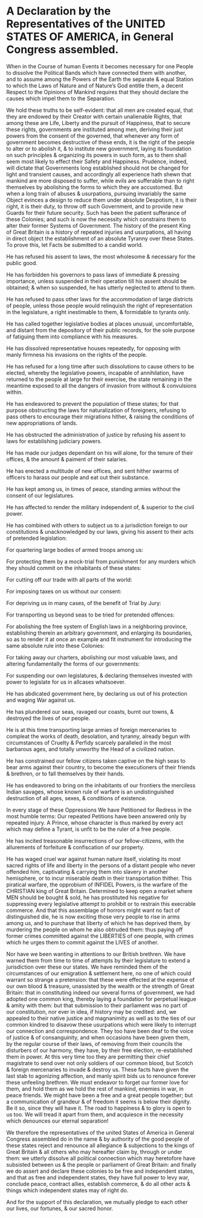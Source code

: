 # A Declaration by the Representatives of the UNITED STATES OF AMERICA, in General Congress assembled.

When in the Course of human Events it becomes necessary for one People to dissolve the Political Bands which have connected them with another, and to assume among the Powers of the Earth the separate & equal Station to which the Laws of Nature and of Nature’s God entitle them, a decent Respect to the Opinions of Mankind requires that they should declare the causes which impel them to the Separation.

We hold these truths to be self-evident:
that all men are created equal,
that they are endowed by their Creator with certain unalienable Rights,
that among these are Life, Liberty and the pursuit of Happiness,
that to secure these rights, governments are instituted among men, deriving their just powers from the consent of the governed,
that whenever any form of government becomes destructive of these ends, it is the right of the people to alter or to abolish it, & to institute new government, laying its foundation on such principles & organizing its powers in such form, as to them shall seem most likely to effect their Safety and Happiness.
Prudence, indeed, will dictate that Governments long established should not be changed for light and transient causes,
and accordingly all experience hath shewn that mankind are more disposed to suffer, while evils are sufferable than to right themselves by abolishing the forms to which they are accustomed.
But when a long train of abuses & usurpations, pursuing invariably the same Object evinces a design to reduce them under absolute Despotism, it is their right, it is their duty, to throw off such Government, and to provide new Guards for their future security.
Such has been the patient sufferance of these Colonies; and such is now the necessity which constrains them to alter their former Systems of Government.
The history of the present King of Great Britain is a history of repeated injuries and usurpations, all having in direct object the establishment of an absolute Tyranny over these States.
To prove this, let Facts be submitted to a candid world.

He has refused his assent to laws, the most wholesome & necessary for the public good.

He has forbidden his governors to pass laws of immediate & pressing importance, unless suspended in their operation till his assent should be obtained; & when so suspended, he has utterly neglected to attend to them.

He has refused to pass other laws for the accommodation of large districts of people, unless those people would relinquish the right of representation in the legislature, a right inestimable to them, & formidable to tyrants only.

He has called together legislative bodies at places unusual, uncomfortable, and distant from the depository of their public records, for the sole purpose of fatiguing them into compliance with his measures.

He has dissolved representative houses repeatedly, for opposing with manly firmness his invasions on the rights of the people.

He has refused for a long time after such dissolutions to cause others to be elected, whereby the legislative powers, incapable of annihilation, have returned to the people at large for their exercise, the state remaining in the meantime exposed to all the dangers of invasion from without & convulsions within.

He has endeavored to prevent the population of these states; for that purpose obstructing the laws for naturalization of foreigners, refusing to pass others to encourage their migrations hither, & raising the conditions of new appropriations of lands.

He has obstructed the administration of justice by refusing his assent to laws for establishing judiciary powers.

He has made our judges dependant on his will alone, for the tenure of their offices, & the amount & paiment of their salaries.

He has erected a multitude of new offices, and sent hither swarms of officers to harass our people and eat out their substance.

He has kept among us, in times of peace, standing armies without the consent of our legislatures.

He has affected to render the military independent of, & superior to the civil power.

He has combined with others to subject us to a jurisdiction foreign to our constitutions & unacknowledged by our laws, giving his assent to their acts of pretended legislation:

For quartering large bodies of armed troops among us:

For protecting them by a mock-trial from punishment for any murders which they should commit on the inhabitants of these states:

For cutting off our trade with all parts of the world:

For imposing taxes on us without our consent:

For depriving us in many cases, of the benefit of Trial by Jury:

For transporting us beyond seas to be tried for pretended offences:

For abolishing the free system of English laws in a neighboring province, establishing therein an arbitrary government, and enlarging its boundaries, so as to render it at once an example and fit instrument for introducing the same absolute rule into these Colonies:

For taking away our charters, abolishing our most valuable laws, and altering fundamentally the forms of our governments:

For suspending our own legislatures, & declaring themselves invested with power to legislate for us in allcases whatsoever.

He has abdicated government here, by declaring us out of his protection and waging War against us.

He has plundered our seas, ravaged our coasts, burnt our towns, & destroyed the lives of our people.

He is at this time transporting large armies of foreign mercenaries to compleat the works of death, desolation, and tyranny, already begun with circumstances of Cruelty & Perfidy scarcely paralleled in the most barbarous ages, and totally unworthy the Head of a civilized nation.

He has constrained our fellow citizens taken captive on the high seas to bear arms against their country, to become the executioners of their friends & brethren, or to fall themselves by their hands.

He has endeavored to bring on the inhabitants of our frontiers the merciless Indian savages, whose known rule of warfare is an undistinguished destruction of all ages, sexes, & conditions of existence.

In every stage of these Oppressions We have Petitioned for Redress in the most humble terms: Our repeated Petitions have been answered only by repeated injury. A Prince, whose character is thus marked by every act which may define a Tyrant, is unfit to be the ruler of a free people.

He has incited treasonable insurrections of our fellow-citizens, with the allurements of forfeiture & confiscation of our property.

He has waged cruel war against human nature itself, violating its most sacred rights of life and liberty in the persons of a distant people who never offended him, captivating & carrying them into slavery in another hemisphere, or to incur miserable death in their transportation thither.
This piratical warfare, the opprobium of INFIDEL Powers, is the warfare of the CHRISTIAN king of Great Britain.
Determined to keep open a market where MEN should be bought & sold, he has prostituted his negative for suppressing every legislative attempt to prohibit or to restrain this execrable commerce. And that this assemblage of horrors might want no fact of distinguished die, he is now exciting those very people to rise in arms among us, and to purchase that liberty of which he has deprived them, by murdering the people on whom he also obtruded them: thus paying off former crimes committed against the LIBERTIES of one people, with crimes which he urges them to commit against the LIVES of another.

Nor have we been wanting in attentions to our British brethren.
We have warned them from time to time of attempts by their legislature to extend a jurisdiction over these our states.
We have reminded them of the circumstances of our emigration & settlement here, no one of which could warrant so strange a pretension:
that these were effected at the expense of our own blood & treasure, unassisted by the wealth or the strength of Great Britain:
that in constituting indeed our several forms of government, we had adopted one common king, thereby laying a foundation for perpetual league & amity with them:
but that submission to their parliament was no part of our constitution, nor ever in idea, if history may be credited:
and, we appealed to their native justice and magnanimity as well as to the ties of our common kindred to disavow these usurpations which were likely to  interrupt our connection and correspondence.
They too have been deaf to the voice of justice & of consanguinity, and when occasions have been given them, by the regular course of their laws, of removing from their councils the disturbers of our harmony, they have, by their free election, re-established them in power.
At this very time too they are permitting their chief magistrate to send over not only soldiers of our common blood, but Scotch & foreign mercenaries to invade & destroy us.
These facts have given the last stab to agonizing affection, and manly spirit bids us to renounce forever these unfeeling brethren.
We must endeavor to forget our former love for them, and hold them as we hold the rest of mankind, enemies in war, in peace friends. We might have been a free and a great people together; but a communication of grandeur & of freedom it seems is below their dignity. Be it so, since they will have it. The road to happiness & to glory is open to us too. We will tread it apart from them, and acquiesce in the necessity which denounces our eternal separation!

We therefore the representatives of the united States of America in General Congress assembled  do in the name & by authority of the good people of these states  reject and renounce all allegiance & subjections to the kings of Great Britain & all others who may hereafter claim by, through or under them: we utterly dissolve all political connection which may heretofore have subsisted between us & the people or parliament of Great Britain: and finally we do assert and declare these colonies to be free and independent states,  and that as free and independent states, they have full power to levy war, conclude peace, contract allies, establish commerce, & do all other acts & things which independent states may of right do.

And for the support of this declaration,  we mutually pledge to each other our lives, our fortunes, & our sacred honor.
